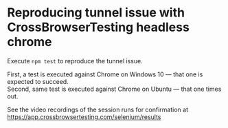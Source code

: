 # Reproducing tunnel issue with CrossBrowserTesting headless chrome

Execute `npm test` to reproduce the tunnel issue.

First, a test is executed against Chrome on Windows 10 — that one is expected to succeed.  
Second, same test is executed against Chrome on Ubuntu — that one times out.

See the video recordings of the session runs for confirmation at https://app.crossbrowsertesting.com/selenium/results
